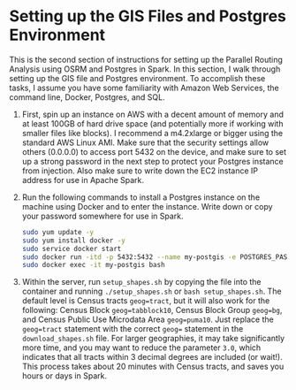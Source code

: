 # Setting up the GIS Files and Postgres Environment

This is the second section of instructions for setting up the Parallel Routing Analysis using OSRM and Postgres in Spark. In this section, I walk through setting up the GIS file and Postgres environment. To accomplish these tasks, I assume you have some familiarity with Amazon Web Services, the command line, Docker, Postgres, and SQL.

1. First, spin up an instance on AWS with a decent amount of memory and at least 100GB of hard drive space (and potentially more if working with smaller files like blocks). I recommend a m4.2xlarge or bigger using the standard AWS Linux AMI. Make sure that the security settings allow others (0.0.0.0) to access port 5432 on the device, and make sure to set up a strong password in the next step to protect your Postgres instance from injection. Also make sure to write down the EC2 instance IP address for use in Apache Spark.

2. Run the following commands to install a Postgres instance on the machine using Docker and to enter the instance. Write down or copy your password somewhere for use in Spark.

   ```bash
   sudo yum update -y
   sudo yum install docker -y
   sudo service docker start
   sudo docker run -itd -p 5432:5432 --name my-postgis -e POSTGRES_PASSWORD=yourpassword mdillon/postgis
   sudo docker exec -it my-postgis bash
   ```

3. Within the server, run `setup_shapes.sh` by copying the file into the container and running `./setup_shapes.sh` or `bash setup_shapes.sh`. The default level is Census tracts `geog=tract`, but it will also work for the following: Census Block `geog=tabblock10`, Census Block Group `geog=bg`, and Census Public Use Microdata Area `geog=puma10`. Just replace the `geog=tract` statement with the correct `geog=` statement in the `download_shapes.sh` file. For larger geographies, it may take significantly more time, and you may want to reduce the parameter `3.0`, which indicates that all tracts within 3 decimal degrees are included (or wait!). This process takes about 20 minutes with Census tracts, and saves you hours or days in Spark.


